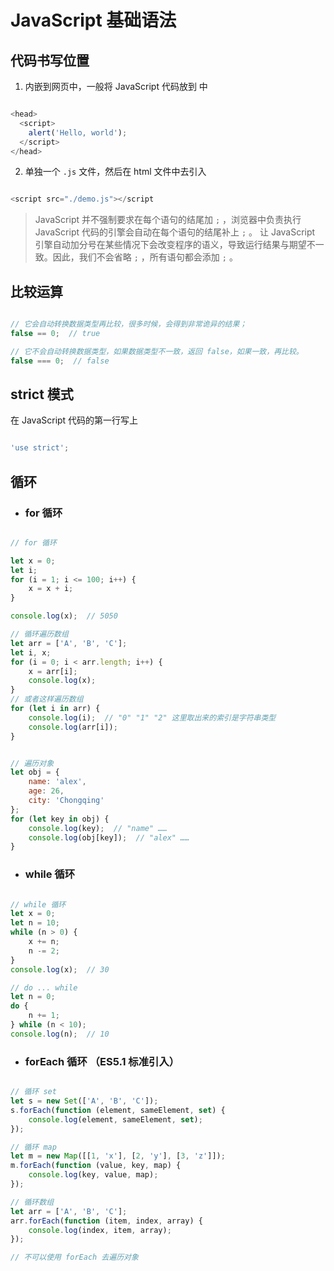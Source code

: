 # JavaScript 基础语法

## 代码书写位置

1. 内嵌到网页中，一般将 JavaScript 代码放到 <head> 中

```js

<head>
  <script>
    alert('Hello, world');
  </script>
</head>

```

2. 单独一个 `.js` 文件，然后在 html 文件中去引入

```js

<script src="./demo.js"></script

```

> JavaScript 并不强制要求在每个语句的结尾加 `;` ，浏览器中负责执行 JavaScript 代码的引擎会自动在每个语句的结尾补上 `;` 。 让 JavaScript 引擎自动加分号在某些情况下会改变程序的语义，导致运行结果与期望不一致。因此，我们不会省略 `;` ，所有语句都会添加 `;` 。

## 比较运算

```js

// 它会自动转换数据类型再比较，很多时候，会得到非常诡异的结果；
false == 0;  // true

// 它不会自动转换数据类型，如果数据类型不一致，返回 false，如果一致，再比较。
false === 0;  // false

```

## strict 模式

在 JavaScript 代码的第一行写上

```js

'use strict';

```

## 循环

- ### for 循环

```js

// for 循环

let x = 0;
let i;
for (i = 1; i <= 100; i++) {
    x = x + i;
}

console.log(x);  // 5050

// 循环遍历数组
let arr = ['A', 'B', 'C'];
let i, x;
for (i = 0; i < arr.length; i++) {
    x = arr[i];
    console.log(x);
}
// 或者这样遍历数组
for (let i in arr) {
    console.log(i);  // "0" "1" "2" 这里取出来的索引是字符串类型
    console.log(arr[i]);
}


// 遍历对象
let obj = {
    name: 'alex',
    age: 26,
    city: 'Chongqing'
};
for (let key in obj) {
    console.log(key);  // "name" ……
    console.log(obj[key]);  // "alex" ……
}


```

- ### while 循环

```js

// while 循环
let x = 0;
let n = 10;
while (n > 0) {
    x += n;
    n -= 2;
}
console.log(x);  // 30

// do ... while
let n = 0;
do {
    n += 1;    
} while (n < 10);
console.log(n);  // 10

```

- ### forEach 循环 （ES5.1 标准引入）

```js

// 循环 set
let s = new Set(['A', 'B', 'C']);
s.forEach(function (element, sameElement, set) {
    console.log(element, sameElement, set);
});

// 循环 map
let m = new Map([[1, 'x'], [2, 'y'], [3, 'z']]);
m.forEach(function (value, key, map) {
    console.log(key, value, map);
});

// 循环数组
let arr = ['A', 'B', 'C'];
arr.forEach(function (item, index, array) {
    console.log(index, item, array);
});

// 不可以使用 forEach 去遍历对象

```
